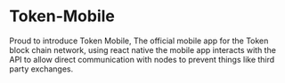 # Token-Mobile
Proud to introduce Token Mobile, The official mobile app for the Token block chain network, using react native the mobile app interacts with the API to allow direct communication with nodes to prevent things like third party exchanges.
